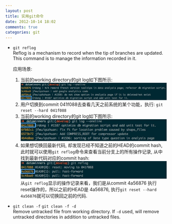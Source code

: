 ```yaml
---
layout: post
title: 实用git命令
date: 2012-10-14 18:02
comments: true
categories: git
---
```


* `git reflog`  
    Reflog is a mechanism to record when the tip of branches are updated. This command is to manage the information recorded in it.  

    应用场景:

    1. 当前的working directory的git log如下图所示: 
        ![git status](/images/2012-10-14-useful-git-commands/before-reset.jpg)
    2. 用户切换到commit 041f088去查看几天之前系统的某个功能，执行:
        `git reset --hard 041f088`
    3. 当前的working directory的git log如下图所示: 
        ![git status](/images/2012-10-14-useful-git-commands/after-reset.jpg)
    4. 如果想切换回最新代码, 却发现已经不知道之前的HEAD的commit hash, 此时就可以使用`git reflog`命令来查看当前分支上的所有操作记录, 从中找到最新代码对应的commit hash:
        ![git status](/images/2012-10-14-useful-git-commands/reflog.jpg)
        从`git reflog`显示的操作记录来看，我们是从commit 4a56876 执行reset操作的，所以之前的HEAD是 4a56876, 执行`git reset --hard 4a56876`就可以切换回之前的代码.
* `git clean -f` `git clean -f -d`  
Remove untracked file from working directory. If `-d` used, will remove untracked directories in addition to untracked files. 
        

    

